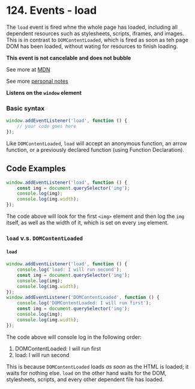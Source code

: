# 124. Events - load

The `load` event is fired whne the whole page has loaded, including all dependent resources such as stylesheets, scripts, iframes, and images. This is in contrast to `DOMContentLoaded`, which is fired as soon as teh page DOM has been loaded, without wating for resources to finish loading.

**This event is not cancelable and does not bubble**

See more at [MDN](https://developer.mozilla.org/en-US/docs/Web/API/Window/load_event)

See more [personal notes](/notes/123-events-dom-content-loaded.md)

**Listens on the `window` element**

### Basic syntax

```js
window.addEventListener('load', function () {
	// your code goes here
});
```

Like `DOMContentLoaded`, `load` will accept an anonymous function, an arrow function, or a previously declared function (using Function Declaration).

## Code Examples

```js
window.addEventListener('load', function () {
	const img = document.querySelector('img');
	console.log(img);
	console.log(img.width);
});
```

The code above will look for the first `<img>` element and then log the `img` itself, as well as the width of it, which is set on every `img` element.

### `load` v.s. `DOMContentLoaded`

#### `load`

```js
window.addEventListener('load', function () {
	console.log('load: I will run second');
	const img = document.querySelector('img');
	console.log(img);
	console.log(img.width);
});
window.addEventListener('DOMContentLoaded', function () {
	console.log('DOMContentLoaded: I will run first');
	const img = document.querySelector('img');
	console.log(img);
	console.log(img.width);
});
```

The code above will console log in the following order:

1. DOMContentLoaded: I will run first
2. load: I will run second

This is because `DOMContentLoaded` loads _as soon_ as the HTML is loaded; it waits for nothing else. `load` on the other hand waits for the DOM, stylesheets, scripts, and every other dependent file has loaded.
